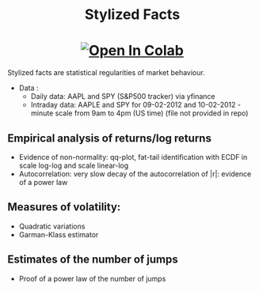 <h1 align='center'> Stylized Facts </h1>

[<h1 align='center'>![Open In Colab](https://colab.research.google.com/assets/colab-badge.svg)](https://colab.research.google.com/github/googlecolab/colabtools/blob/master/notebooks/colab-github-demo.ipynb)</h1>

Stylized facts are statistical regularities of market behaviour.

- Data :  
  - Daily data: AAPL and SPY (S&P500 tracker) via yfinance
  - Intraday data: AAPLE and SPY for 09-02-2012 and 10-02-2012 - minute scale from 9am to 4pm (US time) (file not provided in repo)
 
## Empirical analysis of returns/log returns 
- Evidence of non-normality: qq-plot, fat-tail identification with ECDF in scale log-log and scale linear-log
- Autocorrelation: very slow decay of the autocorrelation of |r|: evidence of a power law

## Measures of volatility:
- Quadratic variations
- Garman-Klass estimator

## Estimates of the number of jumps
- Proof of a power law of the number of jumps
